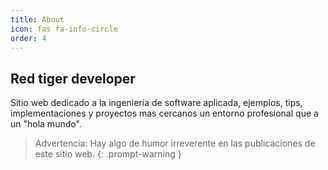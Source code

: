 ```yaml
---
title: About
icon: fas fa-info-circle
order: 4
---
```


## Red tiger developer

Sitio web dedicado a la ingeniería de software aplicada, ejemplos, tips, implementaciones y proyectos mas cercanos un entorno profesional que a un "hola mundo".

> Advertencia: Hay algo de humor irreverente en las publicaciones de este sitio web.
{: .prompt-warning }


